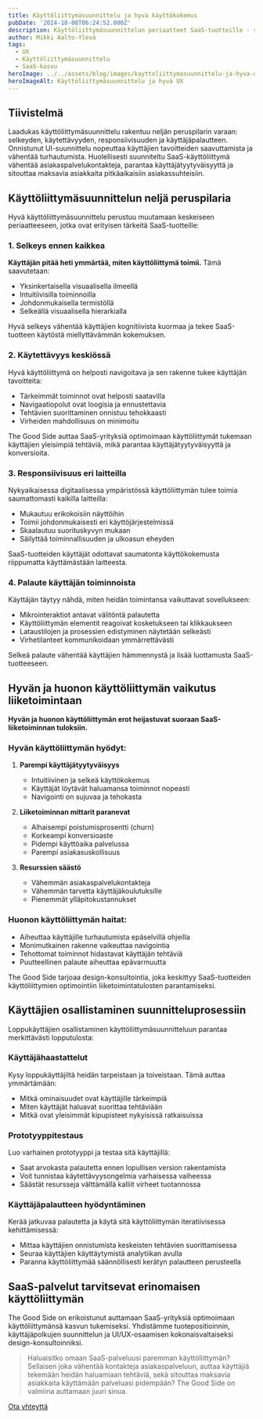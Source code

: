 ```yaml
---
title: Käyttöliittymäsuunnittelu ja hyvä käyttökokemus
pubDate: '2024-10-08T06:24:52.000Z'
description: Käyttöliittymäsuunnittelun periaatteet SaaS-tuotteille - selkeydestä käytettävyyteen ja käyttäjien osallistamiseen. Artikkelimme avaa konkreettisesti hyvän ja huonon käyttöliittymän erot sekä niiden vaikutuksen liiketoimintaan.
author: Mikki Aalto-Ylevä
tags:
  - UX
  - Käyttöliittymäsuunnittelu
  - SaaS-kasvu
heroImage: ../../assets/blog/images/kayttoliittymasuunnittelu-ja-hyva-ux/featured.webp
heroImageAlt: Käyttöliittymäsuunnittelu ja hyvä UX
---
```


## Tiivistelmä

Laadukas käyttöliittymäsuunnittelu rakentuu neljän peruspilarin varaan: selkeyden, käytettävyyden, responsiivisuuden ja käyttäjäpalautteen. Onnistunut UI-suunnittelu nopeuttaa käyttäjien tavoitteiden saavuttamista ja vähentää turhautumista. Huolellisesti suunniteltu SaaS-käyttöliittymä vähentää asiakaspalvelukontakteja, parantaa käyttäjätyytyväisyyttä ja sitouttaa maksavia asiakkaita pitkäaikaisiin asiakassuhteisiin.

## Käyttöliittymäsuunnittelun neljä peruspilaria

Hyvä käyttöliittymäsuunnittelu perustuu muutamaan keskeiseen periaatteeseen, jotka ovat erityisen tärkeitä SaaS-tuotteille:

### 1. Selkeys ennen kaikkea

**Käyttäjän pitää heti ymmärtää, miten käyttöliittymä toimii.** Tämä saavutetaan:

- Yksinkertaisella visuaalisella ilmeellä
- Intuitiivisilla toiminnoilla
- Johdonmukaisella termistöllä
- Selkeällä visuaalisella hierarkialla

Hyvä selkeys vähentää käyttäjien kognitiivista kuormaa ja tekee SaaS-tuotteen käytöstä miellyttävämmän kokemuksen.

### 2. Käytettävyys keskiössä

Hyvä käyttöliittymä on helposti navigoitava ja sen rakenne tukee käyttäjän tavoitteita:

- Tärkeimmät toiminnot ovat helposti saatavilla
- Navigaatiopolut ovat loogisia ja ennustettavia
- Tehtävien suorittaminen onnistuu tehokkaasti
- Virheiden mahdollisuus on minimoitu

The Good Side auttaa SaaS-yrityksiä optimoimaan käyttöliittymät tukemaan käyttäjien yleisimpiä tehtäviä, mikä parantaa käyttäjätyytyväisyyttä ja konversioita.

### 3. Responsiivisuus eri laitteilla

Nykyaikaisessa digitaalisessa ympäristössä käyttöliittymän tulee toimia saumattomasti kaikilla laitteilla:

- Mukautuu erikokoisiin näyttöihin
- Toimii johdonmukaisesti eri käyttöjärjestelmissä
- Skaalautuu suorituskyvyn mukaan
- Säilyttää toiminnallisuuden ja ulkoasun eheyden

SaaS-tuotteiden käyttäjät odottavat saumatonta käyttökokemusta riippumatta käyttämästään laitteesta.

### 4. Palaute käyttäjän toiminnoista

Käyttäjän täytyy nähdä, miten heidän toimintansa vaikuttavat sovellukseen:

- Mikrointeraktiot antavat välitöntä palautetta
- Käyttöliittymän elementit reagoivat kosketukseen tai klikkaukseen
- Lataustilojen ja prosessien edistyminen näytetään selkeästi
- Virhetilanteet kommunikoidaan ymmärrettävästi

Selkeä palaute vähentää käyttäjien hämmennystä ja lisää luottamusta SaaS-tuotteeseen.

## Hyvän ja huonon käyttöliittymän vaikutus liiketoimintaan

**Hyvän ja huonon käyttöliittymän erot heijastuvat suoraan SaaS-liiketoiminnan tuloksiin.** 

### Hyvän käyttöliittymän hyödyt:

1. **Parempi käyttäjätyytyväisyys**
   - Intuitiivinen ja selkeä käyttökokemus
   - Käyttäjät löytävät haluamansa toiminnot nopeasti
   - Navigointi on sujuvaa ja tehokasta

2. **Liiketoiminnan mittarit paranevat**
   - Alhaisempi poistumisprosentti (churn)
   - Korkeampi konversioaste
   - Pidempi käyttöaika palvelussa
   - Parempi asiakasuskollisuus

3. **Resurssien säästö**
   - Vähemmän asiakaspalvelukontakteja
   - Vähemmän tarvetta käyttäjäkoulutuksille
   - Pienemmät ylläpitokustannukset

### Huonon käyttöliittymän haitat:

- Aiheuttaa käyttäjille turhautumista epäselvillä ohjeilla
- Monimutkainen rakenne vaikeuttaa navigointia
- Tehottomat toiminnot hidastavat käyttäjän tehtäviä
- Puutteellinen palaute aiheuttaa epävarmuutta

The Good Side tarjoaa design-konsultointia, joka keskittyy SaaS-tuotteiden käyttöliittymien optimointiin liiketoimintatulosten parantamiseksi.

## Käyttäjien osallistaminen suunnitteluprosessiin

Loppukäyttäjien osallistaminen käyttöliittymäsuunnitteluun parantaa merkittävästi lopputulosta:

### Käyttäjähaastattelut

Kysy loppukäyttäjiltä heidän tarpeistaan ja toiveistaan. Tämä auttaa ymmärtämään:
- Mitkä ominaisuudet ovat käyttäjille tärkeimpiä
- Miten käyttäjät haluavat suorittaa tehtäviään
- Mitkä ovat yleisimmät kipupisteet nykyisissä ratkaisuissa

### Prototyyppitestaus

Luo varhainen prototyyppi ja testaa sitä käyttäjillä:
- Saat arvokasta palautetta ennen lopullisen version rakentamista
- Voit tunnistaa käytettävyysongelmia varhaisessa vaiheessa
- Säästät resursseja välttämällä kalliit virheet tuotannossa

### Käyttäjäpalautteen hyödyntäminen

Kerää jatkuvaa palautetta ja käytä sitä käyttöliittymän iteratiivisessa kehittämisessä:
- Mittaa käyttäjien onnistumista keskeisten tehtävien suorittamisessa
- Seuraa käyttäjien käyttäytymistä analytiikan avulla
- Paranna käyttöliittymää säännöllisesti kerätyn palautteen perusteella

## SaaS-palvelut tarvitsevat erinomaisen käyttöliittymän

The Good Side on erikoistunut auttamaan SaaS-yrityksiä optimoimaan käyttöliittymänsä kasvun tukemiseksi. Yhdistämme tuotepositioinnin, käyttäjäpolkujen suunnittelun ja UI/UX-osaamisen kokonaisvaltaiseksi design-konsultoinniksi.

> Haluaisitko omaan SaaS-palveluusi paremman käyttöliittymän? Sellaisen joka vähentää kontakteja asiakaspalveluun, auttaa käyttäjiä tekemään heidän haluamiaan tehtäviä, sekä sitouttaa maksavia asiakkaita käyttämään palveluasi pidempään? The Good Side on valmiina auttamaan juuri sinua.

[Ota yhteyttä](/fi/contact)